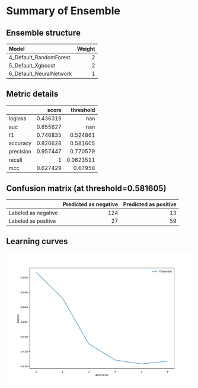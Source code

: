 # Summary of Ensemble

## Ensemble structure
| Model                   |   Weight |
|:------------------------|---------:|
| 4_Default_RandomForest  |        2 |
| 5_Default_Xgboost       |        2 |
| 6_Default_NeuralNetwork |        1 |

## Metric details
|           |    score |   threshold |
|:----------|---------:|------------:|
| logloss   | 0.436319 | nan         |
| auc       | 0.855627 | nan         |
| f1        | 0.746835 |   0.524861  |
| accuracy  | 0.820628 |   0.581605  |
| precision | 0.957447 |   0.770579  |
| recall    | 1        |   0.0623511 |
| mcc       | 0.627429 |   0.67958   |


## Confusion matrix (at threshold=0.581605)
|                     |   Predicted as negative |   Predicted as positive |
|:--------------------|------------------------:|------------------------:|
| Labeled as negative |                     124 |                      13 |
| Labeled as positive |                      27 |                      59 |

## Learning curves
![Learning curves](learning_curves.png)